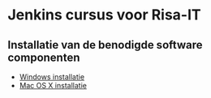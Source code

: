 # Jenkins cursus voor Risa-IT

## Installatie van de benodigde software componenten

* [Windows installatie](docs/WINDOWS.md)
* [Mac OS X installatie](docs/MACOSX.md)
